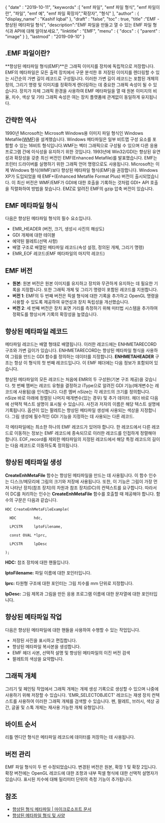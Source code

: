 {
  "date" : "2019-10-11",
  "keywords" :[ "emf 파일", "emf 파일 형식", "emf 파일이란", "파일", "emf 예", "emf 파일 확장자","확장자", "형식" ],
  "author" : {
    "display_name" : "Kashif Iqbal"
},
  "draft" : "false",
  "toc" : true,
  "title" :"EMF - 향상된 메타파일 형식",
  "description":"EMF 파일을 만들고 열 수 있는 EMF 파일 형식과 API에 대해 알아보세요.",
  "linktitle" : "EMF",
  "menu" : {
    "docs" : {
      "parent" : "image"
}
},
  "lastmod" : "2019-09-10"
}

## .EMF 파일이란?

**향상된 메타파일 형식(EMF)**은 그래픽 이미지를 장치에 독립적으로 저장합니다. EMF의 메타파일은 모든 출력 장치에서 구문 분석한 후 저장된 이미지를 렌더링할 수 있는 시간순의 가변 길이 레코드로 구성됩니다. 이러한 가변 길이 레코드는 포함된 개체의 정의, 그리기 명령 및 이미지를 정확하게 렌더링하는 데 중요한 그래픽 속성이 될 수 있습니다. 장치가 자체 그래픽 환경을 사용하여 EMF 메타파일을 열 때 원본 이미지의 비율, 치수, 색상 및 기타 그래픽 속성은 여는 장치 플랫폼에 관계없이 동일하게 유지됩니다.

## 간략한 역사 ##

1990년 Microsoft는 Microsoft Windows용 이미지 파일 형식인 Windows Metafile([WMF](/ko/image/wmf/))을 설계했습니다. Windows 메타파일은 일부 비트맵 구성 요소를 포함할 수 있는 16비트 형식입니다.WMF는 벡터 그래픽으로 구성될 수 있으며 다른 응용 프로그램 간에 이식성을 유지하기 위한 것입니다. 1993년에 Win32/GDI는 향상된 유연성과 확장성을 갖춘 최신 버전인 EMF(Enhanced Metafile)를 발표했습니다. EMF는 프린터 드라이버를 실행하기 위한 그래픽 언어 명령으로도 사용됩니다. Microsoft는 이제 Windows 형식(WMF)보다 향상된 메타파일 형식(EMF)을 권장합니다. Windows XP가 도입되었을 때 EMF+(Enhanced Metafile Format Plus) 버전이 출시되었습니다. 이 최신 버전은 WMF/EMF가 GDI에 대한 호출을 기록하는 것처럼 GDI+ API 호출을 직렬화하여 방법을 찾습니다. EMZ로 알려진 EMF의 gzip 압축 버전이 있습니다.

## EMF 메타파일 형식 ##

다음은 향상된 메타파일 형식의 필수 요소입니다.

* EMR_HEADER (버전, 크기, 생성시 사진의 해상도)
* GDI 개체에 대한 테이블
* 예약된 팔레트(선택 사항)
* 배열 구조로 배열된 메타파일 레코드(속성 설정, 정의된 개체, 그리기 명령)
* EMR_EOF 레코드(EMF 메타파일의 마지막 레코드)

## EMF 버전 ##
* **원본**: 원본 버전은 원본 이미지를 유지하고 장치와 무관하게 유지하는 데 필요한 기록을 지정합니다. 또한 그래픽 개체 및 그리기 명령이 포함된 레코드를 지원합니다.
* **버전 1**: EMF의 두 번째 버전은 픽셀 형식에 대한 기록을 추가하고 OpenGL 명령을 사용할 수 있도록 제공하여 유연성과 장치 독립성을 개선했습니다.
* **버전 2**: 세 번째 버전은 장치 표면 거리를 측정하기 위해 미터법 시스템을 추가하여 정확도를 향상시켜 기록의 확장성을 높였습니다.

## 향상된 메타파일 레코드 ##

메타파일 레코드는 배열 형태로 배열됩니다. 이러한 레코드에는 ENHMETARECORD 구조와 가변 길이가 있습니다. ENHMETARECORD는 향상된 메타파일 형식을 사용하여 그림을 만드는 GDI 함수를 정의하는 데이터를 지정합니다. **ENHMETAHEADER** 구조는 항상 이 형식의 첫 번째 레코드입니다. 이 EMF 헤더에는 다음 정보가 포함되어 있습니다.

향상된 메타파일의 모든 레코드는 처음에 EMR의 두 구성원(기본 구조 제공)을 갖습니다. 첫 번째 멤버는 레코드 유형을 결정하고 iType으로 알려진 GDI 기능(매개변수는 레코드에 사용됨)을 인식합니다. 다른 멤버 nSize는 각 레코드의 크기를 정의합니다. nSize 바로 아래에 정렬된 나머지 매개변수(있는 경우) 및 추가 데이터. 헤더 바로 다음에 선택적 텍스트 설명이 표시될 수 있습니다. 사진과 저자의 이름은 해당 텍스트 설명에 기록됩니다. 옵션이 있는 팔레트는 향상된 메타파일 생성에 사용되는 색상을 지정합니다. 그림 생성에 필수적인 GDI 기능을 지정하는 데 사용되는 다른 레코드.

각 메타파일에는 최소한 하나의 EMF 레코드가 있어야 합니다. 한 레코드에서 다른 레코드로 이동하는 정보는 EMF 레코드에 종속되므로 이러한 레코드를 인접하게 정렬해야 합니다. EOF_record를 제외한 메타파일의 지정된 레코드에서 해당 특정 레코드의 길이는 다음 레코드로 이동하도록 정의됩니다.

## 향상된 메타파일 생성 ##

**CreateEnhMetaFile** 함수는 향상된 메타파일을 만드는 데 사용됩니다. 이 함수 인수는 디스크/메모리에 그림의 크기와 저장에 사용됩니다. 또한, 이 기능은 그림이 가장 먼저 나타난 장치(참조 장치)의 차원과 참조 장치(DC)의 컨텍스트를 요구합니다. 따라서 이 DC를 처리하는 인수는 **CreateEnhMetaFile** 함수를 호출할 때 제공해야 합니다. 함수의 구문은 다음과 같습니다.
```
HDC CreateEnhMetaFileExample(

  HDC        hdc,

  LPCSTR     lptoFilename,

  const OVAL *lprc,

  LPCSTR     lpDesc

);
```
**HDC:** 참조 장치에 대한 핸들입니다.

**lptoFilename:** 파일 이름에 대한 포인터입니다.

**lprc:** 타원형 구조에 대한 포인터는 그림 치수를 mm 단위로 지정합니다.

**lpDesc:** 그림 제목과 그림을 만든 응용 프로그램 이름에 대한 문자열에 대한 포인터입니다.

## 향상된 메타파일 작업 ##

다음은 향상된 메타파일에 대한 핸들을 사용하여 수행할 수 있는 작업입니다.

* 저장된 사진을 표시하고 편집합니다.
* 향상된 메타파일 복사본을 생성합니다.
* EMF 헤더 사본, 선택적 설명 및 향상된 메타파일의 이진 버전 검색
* 팔레트의 색상을 요약합니다.

## 그래픽 개체 ##

그리기 및 페인팅 작업에서 그래픽 개체는 개체 생성 기록으로 생성할 수 있으며 나중에 사용하기 위해 저장할 수 있습니다. 'EMR_SELECTOBJECT' 레코드는 재생 장치 컨텍스트를 사용하여 이러한 그래픽 개체를 검색할 수 있습니다. 펜, 팔레트, 브러시, 색상 공간, 글꼴 및 스톡 개체는 재사용 가능한 개체 유형입니다.

## 바이트 순서 ##

리틀 엔디안 형식은 메타파일 레코드에 데이터를 저장하는 데 사용됩니다.

## 버전 관리 ##

EMF 파일 형식이 두 번 수정되었습니다. 변경된 버전은 원본, 확장 1 및 확장 2입니다. 확장 버전에는 OpenGL 레코드에 대한 조항과 내부 픽셀 형식에 대한 선택적 설명자가 있습니다. 표시된 치수에 대해 밀리미터 단위의 측정 기능이 추가됩니다.

## 참조 ##

* [향상된 형식 메타파일 | 마이크로소프트 문서](https://learn.microsoft.com/en-us/windows/desktop/gdi/enhanced-format-metafiles)
* [향상된 메타파일 형식 및 사양](https://msdn.microsoft.com/en-us/library/cc230514.aspx)

